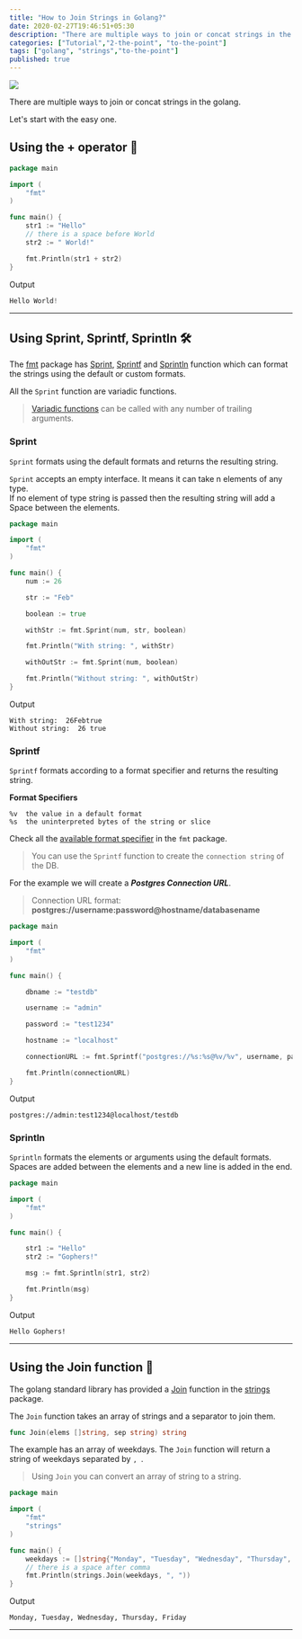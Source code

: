 ```yaml
---
title: "How to Join Strings in Golang?"
date: 2020-02-27T19:46:51+05:30
description: "There are multiple ways to join or concat strings in the golang."
categories: ["Tutorial","2-the-point", "to-the-point"]
tags: ["golang", "strings","to-the-point"]
published: true
---
```


![](../images/markus-spiske-iar-afB0QQw-unsplash.jpg)

There are multiple ways to join or concat strings in the golang. 

Let's start with the easy one.

## Using the + operator 🔧

```go
package main

import (
	"fmt"
)

func main() {
	str1 := "Hello"
	// there is a space before World
	str2 := " World!"

	fmt.Println(str1 + str2)
}
```
Output
```go
Hello World!
```
---

## Using Sprint, Sprintf, Sprintln 🛠 

The [fmt](https://golang.org/pkg/fmt/) package has [Sprint](https://golang.org/pkg/fmt/#Sprint), [Sprintf](https://golang.org/pkg/fmt/#Sprintf) and [Sprintln](https://golang.org/pkg/fmt/#Sprintln) function which can format the strings using the default or custom formats.

All the `Sprint` function are variadic functions.

> [Variadic functions](https://medium.com/rungo/variadic-function-in-go-5d9b23f4c01a) can be called with any number of trailing arguments. 

### Sprint

`Sprint` formats using the default formats and returns the resulting string. 

`Sprint` accepts an empty interface. It means it can take n elements of any type.  
If no element of type string is passed then the resulting string will add a Space between the elements.

```go
package main

import (
	"fmt"
)

func main() {
	num := 26

	str := "Feb"

	boolean := true

	withStr := fmt.Sprint(num, str, boolean)

	fmt.Println("With string: ", withStr)

	withOutStr := fmt.Sprint(num, boolean)

	fmt.Println("Without string: ", withOutStr)
}

```

Output
```
With string:  26Febtrue
Without string:  26 true
```

### Sprintf
`Sprintf` formats according to a format specifier and returns the resulting string.

**Format Specifiers**  
```
%v	the value in a default format
%s	the uninterpreted bytes of the string or slice
```
Check all the [available format specifier](https://golang.org/pkg/fmt/#hdr-Printing) in the `fmt` package.

> You can use the `Sprintf` function to create the `connection string` of the DB.

For the example we will create a ***Postgres Connection URL***.

> Connection URL format: **postgres://username:password@hostname/databasename**

```go
package main

import (
	"fmt"
)

func main() {

	dbname := "testdb"

	username := "admin"

	password := "test1234"

	hostname := "localhost"

	connectionURL := fmt.Sprintf("postgres://%s:%s@%v/%v", username, password, hostname, dbname)

	fmt.Println(connectionURL)
}
```

Output
```
postgres://admin:test1234@localhost/testdb
```
### Sprintln

`Sprintln` formats the elements or arguments using the default formats. Spaces are added between the elements and a new line is added in the end.

```go
package main

import (
	"fmt"
)

func main() {

	str1 := "Hello"
	str2 := "Gophers!"

	msg := fmt.Sprintln(str1, str2)

	fmt.Println(msg)
}
```
Output
```
Hello Gophers!
```

---

## Using the Join function  🔩 

The golang standard library has provided a  [Join](https://golang.org/pkg/strings/#Join) function in the [strings](https://golang.org/pkg/strings/) package. 

The `Join` function takes an array of strings and a separator to join them.

```go
func Join(elems []string, sep string) string
```
The example has an array of weekdays. The `Join` function will return a string of weekdays separated by `, `.

> Using `Join` you can convert an array of string to a string.

```go
package main

import (
	"fmt"
	"strings"
)

func main() {
	weekdays := []string{"Monday", "Tuesday", "Wednesday", "Thursday", "Friday"}
	// there is a space after comma
	fmt.Println(strings.Join(weekdays, ", "))
}
```
Output
```
Monday, Tuesday, Wednesday, Thursday, Friday
```
---